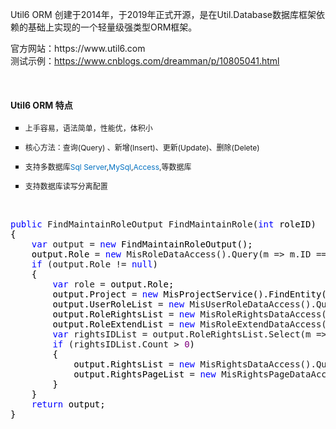 <p>
    Util6 ORM 创建于2014年，于2019年正式开源，是在Util.Database数据库框架依赖的基础上实现的一个轻量级强类型ORM框架。
</p>
<p>
    官方网站：https://www.util6.com<br>
    测试示例：<a href="https://www.cnblogs.com/dreamman/p/10805041.html" target="_blank">https://www.cnblogs.com/dreamman/p/10805041.html</a>
</p>
<p>
    <span style="font-size: 12px;"></span><br/>
</p>
<h4>
    Util6 ORM 特点
</h4>
<ul style="list-style-type: square;" class=" list-paddingleft-2">
    <li>
        <p>
            <span style="font-size: 12px;">上手容易，语法简单，<span style="font-size: 12px;">性能优，体积小</span></span>
        </p>
    </li>
    <li>
        <p>
            <span style="font-size: 12px;">核心方法：查询(<span style="font-size: 12px;">Query</span>) 、新增(Insert)、更新(Update)、删除(Delete)</span>
        </p>
    </li>
    <li>
        <p>
            <span style="font-size: 12px;">支持多数据库<span style="font-size: 12px; color: rgb(0, 112, 192);">Sql Server</span>,<span style="font-size: 12px; color: rgb(0, 112, 192);">MySql</span>,<span style="font-size: 12px; color: rgb(0, 112, 192);">Access</span>,等数据库</span>
        </p>
    </li>
</ul>
<p>
    <span style="font-size: 12px;"></span>
</p>
<ul class=" list-paddingleft-2" style="list-style-type: square;">
    <li>
        <p>
            <span style="font-size: 12px;">支持数据库读写分离配置</span>
        </p>
    </li>
</ul>
<p>
    <span style="font-size: 12px;"></span><br/>
</p>
<p></p>
<pre><span style="color: #0000ff;">public</span> FindMaintainRoleOutput FindMaintainRole(<span style="color: #0000ff;">int</span><span style="color: #000000;"> roleID)
{
    </span><span style="color: #0000ff;">var</span> output = <span style="color: #0000ff;">new</span><span style="color: #000000;"> FindMaintainRoleOutput();
    output.Role </span>= <span style="color: #0000ff;">new</span> MisRoleDataAccess().Query(m =&gt; m.ID ==<span style="color: #000000;"> roleID).ToModel();
    </span><span style="color: #0000ff;">if</span> (output.Role != <span style="color: #0000ff;">null</span><span style="color: #000000;">)
    {
        </span><span style="color: #0000ff;">var</span> role =<span style="color: #000000;"> output.Role;
        output.Project </span>= <span style="color: #0000ff;">new</span><span style="color: #000000;"> MisProjectService().FindEntity(role.ProjectID);
        output.UserRoleList </span>= <span style="color: #0000ff;">new</span> MisUserRoleDataAccess().Query(m =&gt; m.RoleID ==<span style="color: #000000;"> role.ID).ToList();
        output.RoleRightsList </span>= <span style="color: #0000ff;">new</span> MisRoleRightsDataAccess().Query(m =&gt; m.RoleID ==<span style="color: #000000;"> role.ID).ToList();
        output.RoleExtendList </span>= <span style="color: #0000ff;">new</span> MisRoleExtendDataAccess().Query(m =&gt; m.RoleID ==<span style="color: #000000;"> role.ID).ToList();
        </span><span style="color: #0000ff;">var</span> rightsIDList = output.RoleRightsList.Select(m =&gt;<span style="color: #000000;"> m.RightsID).ToList();
        </span><span style="color: #0000ff;">if</span> (rightsIDList.Count &gt; <span style="color: #800080;">0</span><span style="color: #000000;">)
        {
            output.RightsList </span>= <span style="color: #0000ff;">new</span> MisRightsDataAccess().Query(m=&gt;<span style="color: #000000;"> rightsIDList.Contains(m.ID)).ToList();
            output.RightsPageList </span>= <span style="color: #0000ff;">new</span> MisRightsPageDataAccess().Query(m =&gt;<span style="color: #000000;"> rightsIDList.Contains(m.RightsID)).ToList();
        }
    }
    </span><span style="color: #0000ff;">return</span><span style="color: #000000;"> output;
}</span></pre>
<p>
    <br/>
</p>
